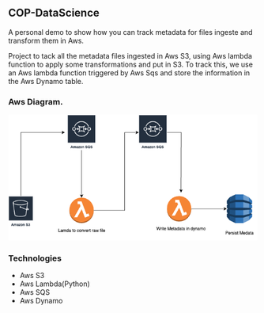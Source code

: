 ## COP-DataScience

A personal demo to show how you can track metadata for files ingeste and transform them in Aws.

Project to tack all the metadata files ingested in Aws S3, using Aws lambda function to apply some transformations and put in S3. To track this, we use an Aws lambda function triggered by Aws Sqs and store the information in the Aws Dynamo table.

### Aws Diagram.

![Alt text](diagram/COP-data.drawio.png?raw=true "Aws Diagram.")

### Technologies

- Aws S3
- Aws Lambda(Python)
- Aws SQS
- Aws Dynamo

